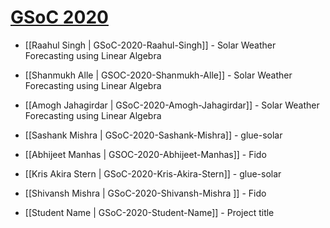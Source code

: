 # [GSoC 2020](https://summerofcode.withgoogle.com)


* [[Raahul Singh | GSoC-2020-Raahul-Singh]] - Solar Weather Forecasting using Linear Algebra

* [[Shanmukh Alle | GSOC-2020-Shanmukh-Alle]] - Solar Weather Forecasting using Linear Algebra

* [[Amogh Jahagirdar | GSoC-2020-Amogh-Jahagirdar]] - Solar Weather Forecasting using Linear Algebra

* [[Sashank Mishra | GSoC-2020-Sashank-Mishra]] - glue-solar

* [[Abhijeet Manhas | GSOC-2020-Abhijeet-Manhas]] - Fido

* [[Kris Akira Stern | GSoC-2020-Kris-Akira-Stern]] - glue-solar

* [[Shivansh Mishra | GSoC-2020-Shivansh-Mishra ]] - Fido

* [[Student Name | GSoC-2020-Student-Name]] - Project title

